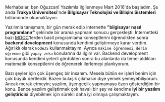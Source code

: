 Merhabalar, ben Oğuzcan! Yazılımla ilgilenmeye Mart 2016'da başladım.
Şu anda **Trakya Üniversitesi**'nde **Bilgisayar Teknolojisi ve
Bilişim Sistemleri** bölümünde okumaktayım.

Yazılımla tanışmam, bir gün merak edip internette **"bilgisayar nasıl programlanır"**
şeklinde bir arama yapmam sonucu gerçekleşti. İnternetteki bazı [MOOC]'lerden 
basit programlama konseptlerini öğrendikten sonra **backend 
development** konusunda kendimi geliştirmeye karar verdim. 
Ağırlıklı olarak `NodeJS` kullanmaktayım. Ayrıca `makine öğrenmesi`,
 `derin öğrenme` gibi `yapay zeka` konularına da ilgim var.
Backend development konusunda kendimi yeterli gördükten
sonra bu alanlarda da temel aldıkları matematik konseptlerini de
öğrenerek ilerlemeyi planlıyorum.

Bazı şeyler için çok üşengeç bir insanım. Mesela bütün ev işleri
benim için çok büyük dertlerdir. Bazen bulaşık çıkmasın diye yemek
yemeyebiliyorum. Ancak merak etmeyin; yazılım, üşengeçlik yapmamaya
özen gösterdiğim bir konu. Bence yazılım geliştirmek çok havalı bir
şey ve kendime **iyi bir yazılım geliştiricisi** diyebilmek için sürekli
daha iyi olmaya çalışmaktayım.

[MOOC]: http://mooc.org
